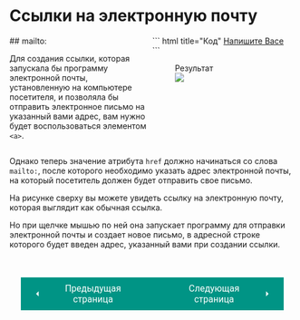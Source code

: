 # Ссылки на электронную почту

<div style="display:flex;" markdown>
<div style="flex:1;margin-right:10px;width:35%;" markdown>
## mailto:

Для создания ссылки, которая запускала бы программу электронной почты, установленную на компьютере посетителя, и позволяла бы отправить электронное письмо на указанный вами адрес, вам нужно будет воспользоваться элементом `<а>`.


</div><div style="flex:1;margin-right:10px;width:65%;" markdown>
``` html title="Код"
<a href="mailto:vasiliy@example.ru">Напишите Васе</a>
```

<figure><figcaption>Результат</figcaption><img src="/html-css-manual/assets/images/mailtoex.png"></figure></div></div>

Однако теперь значение атрибута `href` должно начинаться со слова `mailto:`, после которого необходимо указать адрес электронной почты, на который посетитель должен будет отправить свое письмо.

На рисунке сверху вы можете увидеть ссылку на электронную почту, которая выглядит как обычная ссылка.

Но при щелчке мышью по ней она запускает программу для отправки электронной почты и создает новое письмо, в адресной строке которого будет введен адрес, указанный вами при создании ссылки.

<div style="display: flex; justify-content: space-between; padding: 20px; margin-top:30px;"><button class="custom-button" style="background-color: rgb(0, 148, 133); color: white; font-family: 'Roboto', sans-serif; border: none; cursor: pointer; padding: 10px 20px; font-size: 16px; display: flex; align-items: center;" onclick="window.location.href='/html-css-manual/html/link/structure'"><svg xmlns="http://www.w3.org/2000/svg" viewBox="0 0 24 24" style="fill: white; width: 20px; height: 20px;"><path d="M15 18l-6-6 6-6" /></svg><span style="margin: 0 10px;">Предыдущая страница</span></button><button class="custom-button" style="background-color: rgb(0, 148, 133); color: white; font-family: 'Roboto', sans-serif; border: none; cursor: pointer; padding: 10px 20px; font-size: 16px; display: flex; align-items: center;" onclick="window.location.href='/html-css-manual/html/link/target'"><span style="margin: 0 10px;">Следующая страница</span><svg xmlns="http://www.w3.org/2000/svg" viewBox="0 0 24 24" style="fill: white; width: 20px; height: 20px;"><path d="M9 18l6-6-6-6" /></svg></button></div>
